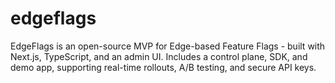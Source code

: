 # edgeflags
EdgeFlags is an open-source MVP for Edge-based Feature Flags - built with Next.js, TypeScript, and an admin UI. Includes a control plane, SDK, and demo app, supporting real-time rollouts, A/B testing, and secure API keys.
